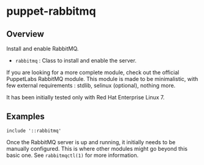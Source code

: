 # puppet-rabbitmq

## Overview

Install and enable RabbitMQ.

* `rabbitmq` : Class to install and enable the server.

If you are looking for a more complete module, check out the official
PuppetLabs RabbitMQ module. This module is made to be minimalistic, with few
external requirements : stdlib, selinux (optional), nothing more.

It has been initially tested only with Red Hat Enterprise Linux 7.

## Examples

```puppet
include '::rabbitmq'
```

Once the RabbitMQ server is up and running, it initially needs to be manually
configured. This is where other modules might go beyond this basic one. See
`rabbitmqctl(1)` for more information.

